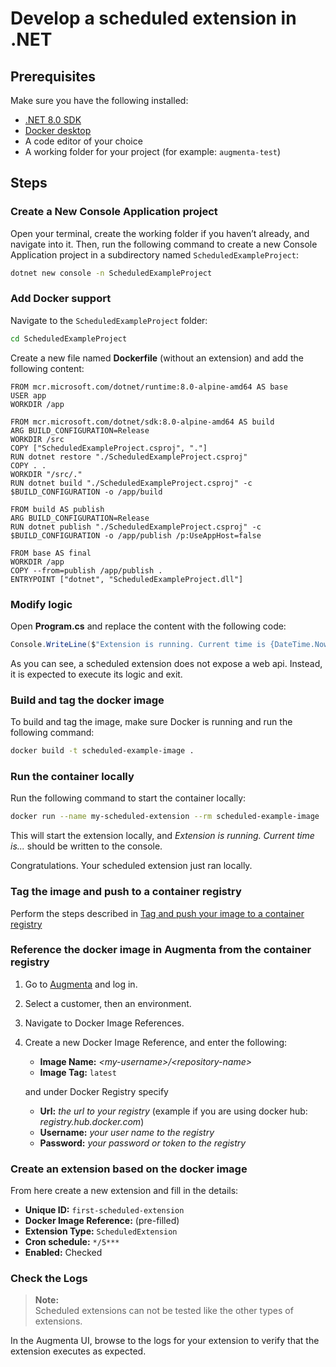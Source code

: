 # Develop a scheduled extension in .NET

## Prerequisites

Make sure you have the following installed:

* [.NET 8.0 SDK](https://dotnet.microsoft.com/en-us/download/dotnet/8.0)
* [Docker desktop](https://www.docker.com/products/docker-desktop/)
* A code editor of your choice
* A working folder for your project (for example: `augmenta-test`)

## Steps

### Create a New Console Application project

Open your terminal, create the working folder if you haven’t already, and navigate into it. Then, run the following command to create a new Console Application project in a subdirectory named `ScheduledExampleProject`:

```sh
dotnet new console -n ScheduledExampleProject
```

### Add Docker support

Navigate to the `ScheduledExampleProject` folder:

```sh
cd ScheduledExampleProject
```

Create a new file named **Dockerfile** (without an extension) and add the following content:

```docker
FROM mcr.microsoft.com/dotnet/runtime:8.0-alpine-amd64 AS base
USER app
WORKDIR /app

FROM mcr.microsoft.com/dotnet/sdk:8.0-alpine-amd64 AS build
ARG BUILD_CONFIGURATION=Release
WORKDIR /src
COPY ["ScheduledExampleProject.csproj", "."]
RUN dotnet restore "./ScheduledExampleProject.csproj"
COPY . .
WORKDIR "/src/."
RUN dotnet build "./ScheduledExampleProject.csproj" -c $BUILD_CONFIGURATION -o /app/build

FROM build AS publish
ARG BUILD_CONFIGURATION=Release
RUN dotnet publish "./ScheduledExampleProject.csproj" -c $BUILD_CONFIGURATION -o /app/publish /p:UseAppHost=false

FROM base AS final
WORKDIR /app
COPY --from=publish /app/publish .
ENTRYPOINT ["dotnet", "ScheduledExampleProject.dll"]
```

### Modify logic

Open **Program.cs** and replace the content with the following code:

```csharp
Console.WriteLine($"Extension is running. Current time is {DateTime.Now:O}");
```

As you can see, a scheduled extension does not expose a web api. Instead, it is expected to execute its logic and exit.

### Build and tag the docker image

To build and tag the image, make sure Docker is running and run the following command:

```sh
docker build -t scheduled-example-image .
```

### Run the container locally

Run the following command to start the container locally:

```sh
docker run --name my-scheduled-extension --rm scheduled-example-image
```

This will start the extension locally, and _Extension is running. Current time is..._ should be written to the console.

Congratulations. Your scheduled extension just ran locally.

### Tag the image and push to a container registry

Perform the steps described in [Tag and push your image to a container registry](../tag-and-push-to-container-registry.md)

### Reference the docker image in Augmenta from the container registry

1. Go to [Augmenta](https://augmenta-dev1a-euw.inriver.io/) and log in.
2. Select a customer, then an environment.
3. Navigate to Docker Image References.
4. Create a new Docker Image Reference, and enter the following:
    * **Image Name:** _\<my-username>/\<repository-name>_
    * **Image Tag:** `latest`

    and under Docker Registry specify

    * **Url:** _the url to your registry_ (example if you are using docker hub: _registry.hub.docker.com_)
    * **Username:** _your user name to the registry_
    * **Password:** _your password or token to the registry_

### Create an extension based on the docker image

From here create a new extension and fill in the details:

* **Unique ID:** `first-scheduled-extension`
* **Docker Image Reference:** (pre-filled)
* **Extension Type:** `ScheduledExtension`
* **Cron schedule:** `*/5***`
* **Enabled:** Checked

### Check the Logs

> **Note:**  
> Scheduled extensions can not be tested like the other types of extensions.

In the Augmenta UI, browse to the logs for your extension to verify that the extension executes as expected.
